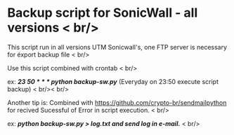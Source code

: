 # Backup script for SonicWall - all versions < br/>

This script run in all versions UTM Sonicwall's, one FTP server is necessary for éxport backup file < br/>

Use this script combined with crontab < br/>

ex: ***23 50 * * * python backup-sw.py*** (Everyday on 23:50 execute script backup) < br/>< br/>

Another tip is: Combined with https://github.com/crypto-br/sendmailpython for recived Sucessful of Error in script execution. < br/>

ex: ***python backup-sw.py > log.txt and send log in e-mail.*** < br/>
